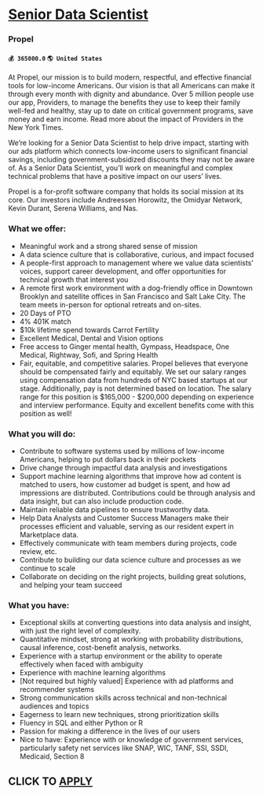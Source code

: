 # [Senior Data Scientist](https://www.remotewlb.com/apply/senior-data-scientist-80535)  
### Propel  
#### `💰 365000.0` `🌎 United States`  

At Propel, our mission is to build modern, respectful, and effective financial tools for low-income Americans. Our vision is that all Americans can make it through every month with dignity and abundance. Over 5 million people use our app, Providers, to manage the benefits they use to keep their family well-fed and healthy, stay up to date on critical government programs, save money and earn income. Read more about the impact of Providers in the New York Times.

We’re looking for a Senior Data Scientist to help drive impact, starting with our ads platform which connects low-income users to significant financial savings, including government-subsidized discounts they may not be aware of. As a Senior Data Scientist, you’ll work on meaningful and complex technical problems that have a positive impact on our users’ lives.

Propel is a for-profit software company that holds its social mission at its core. Our investors include Andreessen Horowitz, the Omidyar Network, Kevin Durant, Serena Williams, and Nas.

### What we offer:

  * Meaningful work and a strong shared sense of mission
  * A data science culture that is collaborative, curious, and impact focused
  * A people-first approach to management where we value data scientists’ voices, support career development, and offer opportunities for technical growth that interest you
  * A remote first work environment with a dog-friendly office in Downtown Brooklyn and satellite offices in San Francisco and Salt Lake City. The team meets in-person for optional retreats and on-sites.
  * 20 Days of PTO
  * 4% 401K match
  * $10k lifetime spend towards Carrot Fertility
  * Excellent Medical, Dental and Vision options
  * Free access to Ginger mental health, Gympass, Headspace, One Medical, Rightway, Sofi, and Spring Health
  * Fair, equitable, and competitive salaries. Propel believes that everyone should be compensated fairly and equitably. We set our salary ranges using compensation data from hundreds of NYC based startups at our stage. Additionally, pay is not determined based on location. The salary range for this position is $165,000 - $200,000 depending on experience and interview performance. Equity and excellent benefits come with this position as well!

### What you will do:

  * Contribute to software systems used by millions of low-income Americans, helping to put dollars back in their pockets
  * Drive change through impactful data analysis and investigations
  * Support machine learning algorithms that improve how ad content is matched to users, how customer ad budget is spent, and how ad impressions are distributed. Contributions could be through analysis and data insight, but can also include production code. 
  * Maintain reliable data pipelines to ensure trustworthy data.
  * Help Data Analysts and Customer Success Managers make their processes efficient and valuable, serving as our resident expert in Marketplace data. 
  * Effectively communicate with team members during projects, code review, etc.
  * Contribute to building our data science culture and processes as we continue to scale
  * Collaborate on deciding on the right projects, building great solutions, and helping your team succeed

### What you have:

  * Exceptional skills at converting questions into data analysis and insight, with just the right level of complexity. 
  * Quantitative mindset, strong at working with probability distributions, causal inference, cost-benefit analysis, networks.
  * Experience with a startup environment or the ability to operate effectively when faced with ambiguity
  * Experience with machine learning algorithms
  * [Not required but highly valued] Experience with ad platforms and recommender systems 
  * Strong communication skills across technical and non-technical audiences and topics
  * Eagerness to learn new techniques, strong prioritization skills
  * Fluency in SQL and either Python or R
  * Passion for making a difference in the lives of our users
  * Nice to have: Experience with or knowledge of government services, particularly safety net services like SNAP, WIC, TANF, SSI, SSDI, Medicaid, Section 8

  
## CLICK TO [APPLY](https://www.remotewlb.com/apply/senior-data-scientist-80535)

